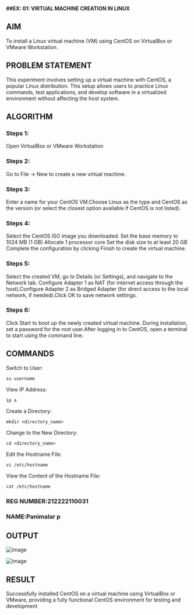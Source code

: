  **##EX: 01: VIRTUAL MACHINE CREATION IN LINUX**
  ## AIM
  To install a Linux virtual machine (VM) using CentOS on VirtualBox or VMware Workstation.
  
## PROBLEM STATEMENT 
This experiment involves setting up a virtual machine with CentOS, a popular Linux distribution. This setup allows users to practice Linux commands, test applications, and develop software in a virtualized environment without affecting the host system.

## ALGORITHM
 ### Steps 1:
 Open VirtualBox or VMware Workstation
 
 ### Steps 2:
 Go to File -> New to create a new virtual machine.
 ### Steps 3:
 Enter a name for your CentOS VM.Choose Linux as the type and CentOS as the version (or select the closest option available if CentOS is not listed).
 ### Steps 4:
 Select the CentOS ISO image you downloaded. Set the base memory to 1024 MB (1 GB) Allocate 1 processor core Set the disk size to at least 20 GB Complete the configuration by clicking Finish to create the virtual machine.
 
 ### Steps 5:
 Select the created VM, go to Details (or Settings), and navigate to the Network tab.
Configure Adapter 1 as NAT (for internet access through the host).Configure Adapter 2 as Bridged Adapter (for direct access to the local network, if needed).Click OK to save network settings.

 ### Steps 6:
 Click Start to boot up the newly created virtual machine. During installation, set a password for the root user.After logging in to CentOS, open a terminal to start using the command line.
 
## COMMANDS
Switch to User:
````
su username
````
View IP Address:
````
ip a
````
Create a Directory:
````
mkdir <directory_name>
````
Change to the New Directory:
````
cd <directory_name>
````
Edit the Hostname File:
````
vi /etc/hostname
````
View the Content of the Hostname File:
````
cat /etc/hostname
````

### REG NUMBER:212222110031
### NAME:Panimalar p
## OUTPUT
![image](https://github.com/user-attachments/assets/94f86a3b-a60e-42a5-b465-f0aeb4ca73b7)

![image](https://github.com/user-attachments/assets/bb4d3902-8e05-46b1-90d6-60a346a7b26d)
 
## RESULT
 Successfully installed CentOS on a virtual machine using VirtualBox or VMware, providing a fully functional CentOS environment for testing and development

  



